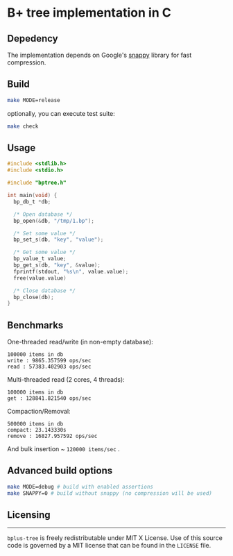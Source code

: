# B+ tree implementation in C

## Depedency
The implementation depends on Google's [snappy](https://github.com/google/snappy) library for fast compression.

## Build
```bash
make MODE=release
```
optionally, you can execute test suite:
```bash
make check
```

## Usage

```C
#include <stdlib.h>
#include <stdio.h>

#include "bptree.h"

int main(void) {
  bp_db_t *db;

  /* Open database */
  bp_open(&db, "/tmp/1.bp");

  /* Set some value */
  bp_set_s(db, "key", "value");

  /* Get some value */
  bp_value_t value;
  bp_get_s(db, "key", &value);
  fprintf(stdout, "%s\n", value.value);
  free(value.value)

  /* Close database */
  bp_close(db);
}
```

## Benchmarks

One-threaded read/write (in non-empty database):

```
100000 items in db
write : 9865.357599 ops/sec
read : 57383.402903 ops/sec
```

Multi-threaded read (2 cores, 4 threads):

```
100000 items in db
get : 128841.821540 ops/sec
```

Compaction/Removal:

```
500000 items in db
compact: 23.143330s
remove : 16827.957592 ops/sec
```

And bulk insertion ~ `120000 items/sec` .

## Advanced build options

```bash
make MODE=debug # build with enabled assertions
make SNAPPY=0 # build without snappy (no compression will be used)
```

## Licensing
---------
`bplus-tree` is freely redistributable under MIT X License.
Use of this source code is governed by a MIT license that can be found
in the `LICENSE` file.
